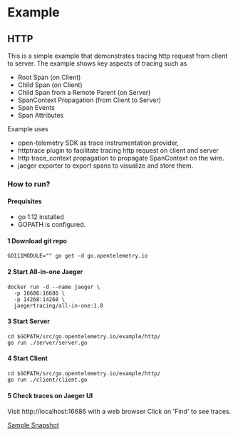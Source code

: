 # Example

## HTTP
This is a simple example that demonstrates tracing http request from client to server. The example
shows key aspects of tracing such as 
- Root Span (on Client)
- Child Span (on Client)
- Child Span from a Remote Parent (on Server)
- SpanContext Propagation (from Client to Server)
- Span Events
- Span Attributes

Example uses
- open-telemetry SDK as trace instrumentation provider,
- httptrace plugin to facilitate tracing http request on client and server
- http trace_context propagation to propagate SpanContext on the wire.
- jaeger exporter to export spans to visualize and store them.

### How to run?

#### Prequisites

- go 1.12 installed 
- GOPATH is configured.

#### 1 Download git repo
```
GO111MODULE="" go get -d go.opentelemetry.io
```

#### 2 Start All-in-one Jaeger

```
docker run -d --name jaeger \
  -p 16686:16686 \
  -p 14268:14268 \
  jaegertracing/all-in-one:1.8
```

#### 3 Start Server
```
cd $GOPATH/src/go.opentelemetry.io/example/http/
go run ./server/server.go
``` 

#### 4 Start Client
```
cd $GOPATH/src/go.opentelemetry.io/example/http/
go run ./client/client.go
``` 

#### 5 Check traces on Jaeger UI

Visit http://localhost:16686 with a web browser
Click on 'Find' to see traces.

[Sample Snapshot](http/images/JaegarTraceExample.png)



